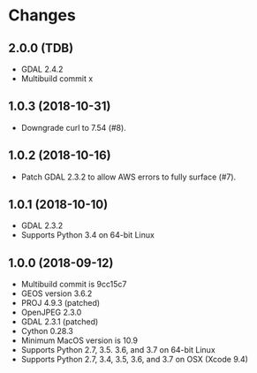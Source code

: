 Changes
=======

2.0.0 (TDB)
-----------

* GDAL 2.4.2
* Multibuild commit x

1.0.3 (2018-10-31)
------------------

* Downgrade curl to 7.54 (#8).

1.0.2 (2018-10-16)
------------------

* Patch GDAL 2.3.2 to allow AWS errors to fully surface (#7).

1.0.1 (2018-10-10)
------------------

* GDAL 2.3.2
* Supports Python 3.4 on 64-bit Linux

1.0.0 (2018-09-12)
------------------

* Multibuild commit is 9cc15c7
* GEOS version 3.6.2
* PROJ 4.9.3 (patched)
* OpenJPEG 2.3.0
* GDAL 2.3.1 (patched)
* Cython 0.28.3
* Minimum MacOS version is 10.9
* Supports Python 2.7, 3.5. 3.6, and 3.7 on 64-bit Linux
* Supports Python 2.7, 3.4, 3.5, 3.6, and 3.7 on OSX (Xcode 9.4)
